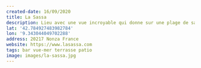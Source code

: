 ```yaml
---
created-date: 16/09/2020
title: La Sassa
description: Lieu avec une vue incroyable qui donne sur une plage de sable noir ! Ambiance lounge comme on aime 😜.
lat: '42.784927483982784'
lon: '9.343044049702288'
address: 20217 Nonza France
website: https://www.lasassa.com
tags: bar vue-mer terrasse patio
image: images/la-sassa.jpg
---
```


